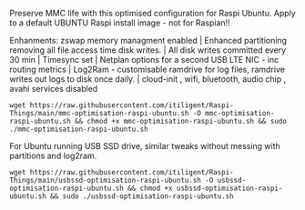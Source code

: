 Preserve MMC life with this optimised configuration for Raspi Ubuntu. Apply to a default UBUNTU Raspi install image - not for Raspian!! 
    
Enhanments:
zswap memory managment enabled |
Enhanced partitioning removing all file access time disk writes. | 
All disk writes committed every 30 min |
Timesync set |
Netplan options for a second USB LTE NIC - inc routing metrics |
Log2Ram - customisable ramdrive for log files, ramdrive writes out logs to disk once daily. |
cloud-init , wifi, bluetooth, audio chip , avahi services disabled

    wget https://raw.githubusercontent.com/itiligent/Raspi-Things/main/mmc-optimisation-raspi-ubuntu.sh -O mmc-optimisation-raspi-ubuntu.sh && chmod +x mmc-optimisation-raspi-ubuntu.sh && sudo ./mmc-optimisation-raspi-ubuntu.sh


For Ubuntu running USB SSD drive, similar tweaks without messing with partitions and log2ram. 

    wget https://raw.githubusercontent.com/itiligent/Raspi-Things/main/usbssd-optimisation-raspi-ubuntu.sh -O usbssd-optimisation-raspi-ubuntu.sh && chmod +x usbssd-optimisation-raspi-ubuntu.sh && sudo ./usbssd-optimisation-raspi-ubuntu.sh
